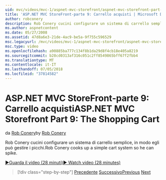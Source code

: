 ```yaml
---
uid: mvc/videos/mvc-1/aspnet-mvc-storefront/aspnet-mvc-storefront-part-9-the-shopping-cart
title: 'ASP.NET MVC StoreFront-parte 9: Carrello acquisti | Microsoft Docs'
author: robconery
description: Rob Conery cucini configurare un sistema di carrello semplice, in modo egli può gestire i picchi.
ms.author: aspnetcontent
ms.date: 05/27/2008
ms.assetid: 47d8a6e3-21de-4ac9-be5a-9f755c596529
msc.legacyurl: /mvc/videos/mvc-1/aspnet-mvc-storefront/aspnet-mvc-storefront-part-9-the-shopping-cart
msc.type: video
ms.openlocfilehash: a90885ba777c134f8b1da29d8f4cb18e405a8219
ms.sourcegitcommit: b28cd0313af316c051c2ff8549865bff67f2fbb4
ms.translationtype: MT
ms.contentlocale: it-IT
ms.lasthandoff: 07/05/2018
ms.locfileid: "37814582"
---
```

<a name="aspnet-mvc-storefront-part-9-the-shopping-cart"></a><span data-ttu-id="6b62d-103">ASP.NET MVC StoreFront-parte 9: Carrello acquisti</span><span class="sxs-lookup"><span data-stu-id="6b62d-103">ASP.NET MVC Storefront Part 9: The Shopping Cart</span></span>
====================
<span data-ttu-id="6b62d-104">da [Rob Conery](https://github.com/robconery)</span><span class="sxs-lookup"><span data-stu-id="6b62d-104">by [Rob Conery](https://github.com/robconery)</span></span>

<span data-ttu-id="6b62d-105">Rob Conery cucini configurare un sistema di carrello semplice, in modo egli può gestire i picchi.</span><span class="sxs-lookup"><span data-stu-id="6b62d-105">Rob Conery cooks up a simple cart system so he can spike.</span></span>

[<span data-ttu-id="6b62d-106">&#9654;Guarda il video (28 minuti)</span><span class="sxs-lookup"><span data-stu-id="6b62d-106">&#9654; Watch video (28 minutes)</span></span>](https://channel9.msdn.com/Blogs/ASP-NET-Site-Videos/aspnet-mvc-storefront-part-9-the-shopping-cart)

> [!div class="step-by-step"]
> <span data-ttu-id="6b62d-107">[Precedente](aspnet-mvc-storefront-part-8-testing-controllers-iteration-1-complete.md)
> [Successivo](aspnet-mvc-storefront-part-10-shopping-cart-refactor-and-authorization.md)</span><span class="sxs-lookup"><span data-stu-id="6b62d-107">[Previous](aspnet-mvc-storefront-part-8-testing-controllers-iteration-1-complete.md)
[Next](aspnet-mvc-storefront-part-10-shopping-cart-refactor-and-authorization.md)</span></span>
